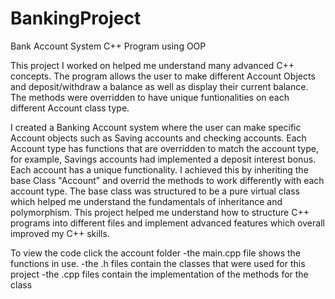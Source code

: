 # BankingProject
Bank Account System C++ Program using OOP 

This project I worked on helped me understand many advanced C++ concepts.
The program allows the user to make different Account Objects and deposit/withdraw a balance as well as display their current balance. The methods were overridden to have unique funtionalities on each different Account class type. 

I created a Banking Account system where the user can make specific Account objects such as Saving accounts and checking accounts. Each Account type has functions that are overridden to match the account type, for example, Savings accounts had implemented a deposit interest bonus. Each account has a unique functionality. I achieved this by inheriting the base Class "Account" and overrid the methods to work differently with each account type. The base class was structured to be a pure virtual class which helped me understand the fundamentals of inheritance and polymorphism. This project helped me understand how to structure C++ programs into different files and implement advanced features which overall improved my C++ skills.

To view the code click the account folder 
-the main.cpp file shows the functions in use.
-the .h files contain the classes that were used for this project
-the .cpp files contain the implementation of the methods for the class
